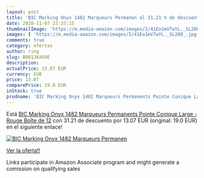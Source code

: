 ```yaml
---
layout: post
title: 'BIC Marking Onyx 1482 Marqueurs Permanen al 31.21 % de descuento'
date: 2020-11-07 23:33:15
thumbnailImage: 'https://m.media-amazon.com/images/I/41Eo1mV7wYL._SL200_.jpg'
images: [ 'https://m.media-amazon.com/images/I/41Eo1mV7wYL._SL200_.jpg' ]
comments: true
category: ofertas
author: ring
slug: B001JKAVUE
description:
actualPrice: 13.07 EUR
currency: EUR
price: 13.07
comparePrice: 19.0 EUR
inStock: true
prodname: 'BIC Marking Onyx 1482 Marqueurs Permanents Pointe Conique Large - Rouge  Boîte de 12'
---
```


Está [BIC Marking Onyx 1482 Marqueurs Permanents Pointe Conique Large - Rouge  Boîte de 12](https://www.amazon.fr/dp/B001JKAVUE/?tag=tolees0d-21) con 31.21 de descuento por 13.07 EUR (original: 19.0 EUR) en el siguiente enlace!

[![BIC Marking Onyx 1482 Marqueurs Permanen](https://m.media-amazon.com/images/I/41Eo1mV7wYL._SL200_.jpg)](https://www.amazon.fr/dp/B001JKAVUE/?tag=tolees0d-21)

[Ver la oferta!!](https://www.amazon.fr/dp/B001JKAVUE/?tag=tolees0d-21)

Links participate in Amazon Associate program and might generate a comission on qualifying sales


